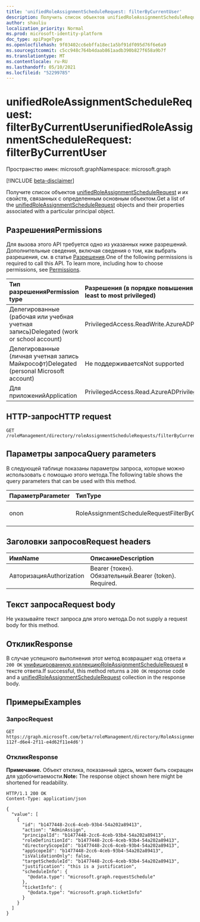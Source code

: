 ```yaml
---
title: 'unifiedRoleAssignmentScheduleRequest: filterByCurrentUser'
description: Получить список объектов unifiedRoleAssignmentScheduleRequest и их свойств, отфильтрованных определенным пользователем
author: shauliu
localization_priority: Normal
ms.prod: microsoft-identity-platform
doc_type: apiPageType
ms.openlocfilehash: 9f03402cc6ebffa18ec1a5bf91df095d76f6e6a9
ms.sourcegitcommit: c5cc948c764b4daab861aadb390b827f658a9b7f
ms.translationtype: MT
ms.contentlocale: ru-RU
ms.lasthandoff: 05/10/2021
ms.locfileid: "52299785"
---
```

# <a name="unifiedroleassignmentschedulerequest-filterbycurrentuser"></a><span data-ttu-id="62fd0-103">unifiedRoleAssignmentScheduleRequest: filterByCurrentUser</span><span class="sxs-lookup"><span data-stu-id="62fd0-103">unifiedRoleAssignmentScheduleRequest: filterByCurrentUser</span></span>
<span data-ttu-id="62fd0-104">Пространство имен: microsoft.graph</span><span class="sxs-lookup"><span data-stu-id="62fd0-104">Namespace: microsoft.graph</span></span>

[!INCLUDE [beta-disclaimer](../../includes/beta-disclaimer.md)]


<span data-ttu-id="62fd0-105">Получите список объектов [unifiedRoleAssignmentScheduleRequest](../resources/unifiedroleassignmentschedulerequest.md) и их свойств, связанных с определенным основным объектом.</span><span class="sxs-lookup"><span data-stu-id="62fd0-105">Get a list of the [unifiedRoleAssignmentScheduleRequest](../resources/unifiedroleassignmentschedulerequest.md) objects and their properties associated with a particular principal object.</span></span>

## <a name="permissions"></a><span data-ttu-id="62fd0-106">Разрешения</span><span class="sxs-lookup"><span data-stu-id="62fd0-106">Permissions</span></span>
<span data-ttu-id="62fd0-p101">Для вызова этого API требуется одно из указанных ниже разрешений. Дополнительные сведения, включая сведения о том, как выбрать разрешения, см. в статье [Разрешения](/graph/permissions-reference).</span><span class="sxs-lookup"><span data-stu-id="62fd0-p101">One of the following permissions is required to call this API. To learn more, including how to choose permissions, see [Permissions](/graph/permissions-reference).</span></span>

|<span data-ttu-id="62fd0-109">Тип разрешения</span><span class="sxs-lookup"><span data-stu-id="62fd0-109">Permission type</span></span>|<span data-ttu-id="62fd0-110">Разрешения (в порядке повышения привилегий)</span><span class="sxs-lookup"><span data-stu-id="62fd0-110">Permissions (from least to most privileged)</span></span>|
|:---|:---|
|<span data-ttu-id="62fd0-111">Делегированные (рабочая или учебная учетная запись)</span><span class="sxs-lookup"><span data-stu-id="62fd0-111">Delegated (work or school account)</span></span>|<span data-ttu-id="62fd0-112">PrivilegedAccess.ReadWrite.AzureAD</span><span class="sxs-lookup"><span data-stu-id="62fd0-112">PrivilegedAccess.ReadWrite.AzureAD</span></span>|
|<span data-ttu-id="62fd0-113">Делегированные (личная учетная запись Майкрософт)</span><span class="sxs-lookup"><span data-stu-id="62fd0-113">Delegated (personal Microsoft account)</span></span>|<span data-ttu-id="62fd0-114">Не поддерживается</span><span class="sxs-lookup"><span data-stu-id="62fd0-114">Not supported</span></span>|
|<span data-ttu-id="62fd0-115">Для приложений</span><span class="sxs-lookup"><span data-stu-id="62fd0-115">Application</span></span>|<span data-ttu-id="62fd0-116">PrivilegedAccess.Read.AzureAD</span><span class="sxs-lookup"><span data-stu-id="62fd0-116">PrivilegedAccess.Read.AzureAD</span></span>|

## <a name="http-request"></a><span data-ttu-id="62fd0-117">HTTP-запрос</span><span class="sxs-lookup"><span data-stu-id="62fd0-117">HTTP request</span></span>

<!-- {
  "blockType": "ignored"
}
-->
``` http
GET /roleManagement/directory/roleAssignmentScheduleRequests/filterByCurrentUser
```

## <a name="query-parameters"></a><span data-ttu-id="62fd0-118">Параметры запроса</span><span class="sxs-lookup"><span data-stu-id="62fd0-118">Query parameters</span></span>
<span data-ttu-id="62fd0-119">В следующей таблице показаны параметры запроса, которые можно использовать с помощью этого метода.</span><span class="sxs-lookup"><span data-stu-id="62fd0-119">The following table shows the query parameters that can be used with this method.</span></span>

|<span data-ttu-id="62fd0-120">Параметр</span><span class="sxs-lookup"><span data-stu-id="62fd0-120">Parameter</span></span>|<span data-ttu-id="62fd0-121">Тип</span><span class="sxs-lookup"><span data-stu-id="62fd0-121">Type</span></span>|<span data-ttu-id="62fd0-122">Описание</span><span class="sxs-lookup"><span data-stu-id="62fd0-122">Description</span></span>|
|:---|:---|:---|
|<span data-ttu-id="62fd0-123">on</span><span class="sxs-lookup"><span data-stu-id="62fd0-123">on</span></span>|<span data-ttu-id="62fd0-124">RoleAssignmentScheduleRequestFilterByCurrentUserOptions</span><span class="sxs-lookup"><span data-stu-id="62fd0-124">RoleAssignmentScheduleRequestFilterByCurrentUserOptions</span></span>|<span data-ttu-id="62fd0-125">Id основного объекта.</span><span class="sxs-lookup"><span data-stu-id="62fd0-125">Id of the principal object.</span></span>|


## <a name="request-headers"></a><span data-ttu-id="62fd0-126">Заголовки запросов</span><span class="sxs-lookup"><span data-stu-id="62fd0-126">Request headers</span></span>
|<span data-ttu-id="62fd0-127">Имя</span><span class="sxs-lookup"><span data-stu-id="62fd0-127">Name</span></span>|<span data-ttu-id="62fd0-128">Описание</span><span class="sxs-lookup"><span data-stu-id="62fd0-128">Description</span></span>|
|:---|:---|
|<span data-ttu-id="62fd0-129">Авторизация</span><span class="sxs-lookup"><span data-stu-id="62fd0-129">Authorization</span></span>|<span data-ttu-id="62fd0-p102">Bearer {токен}. Обязательный.</span><span class="sxs-lookup"><span data-stu-id="62fd0-p102">Bearer {token}. Required.</span></span>|

## <a name="request-body"></a><span data-ttu-id="62fd0-132">Текст запроса</span><span class="sxs-lookup"><span data-stu-id="62fd0-132">Request body</span></span>
<span data-ttu-id="62fd0-133">Не указывайте текст запроса для этого метода.</span><span class="sxs-lookup"><span data-stu-id="62fd0-133">Do not supply a request body for this method.</span></span>

## <a name="response"></a><span data-ttu-id="62fd0-134">Отклик</span><span class="sxs-lookup"><span data-stu-id="62fd0-134">Response</span></span>

<span data-ttu-id="62fd0-135">В случае успешного выполнения этот метод возвращает код ответа и `200 OK` [унифицированную коллекциюRoleAssignmentScheduleRequest](../resources/unifiedRoleAssignmentScheduleRequest.md) в тексте ответа.</span><span class="sxs-lookup"><span data-stu-id="62fd0-135">If successful, this method returns a `200 OK` response code and a [unifiedRoleAssignmentScheduleRequest](../resources/unifiedRoleAssignmentScheduleRequest.md) collection in the response body.</span></span>

## <a name="examples"></a><span data-ttu-id="62fd0-136">Примеры</span><span class="sxs-lookup"><span data-stu-id="62fd0-136">Examples</span></span>

### <a name="request"></a><span data-ttu-id="62fd0-137">Запрос</span><span class="sxs-lookup"><span data-stu-id="62fd0-137">Request</span></span>
<!-- {
  "blockType": "request",
  "name": "unifiedroleassignmentschedulerequest_filterbycurrentuser"
}
-->
``` http
GET https://graph.microsoft.com/beta/roleManagement/directory/RoleAssignmentScheduleRequests/filterByCurrentUser(on='d6e4112f-112f-d6e4-2f11-e4d62f11e4d6')
```


### <a name="response"></a><span data-ttu-id="62fd0-138">Отклик</span><span class="sxs-lookup"><span data-stu-id="62fd0-138">Response</span></span>
<span data-ttu-id="62fd0-139">**Примечание.** Объект отклика, показанный здесь, может быть сокращен для удобочитаемости.</span><span class="sxs-lookup"><span data-stu-id="62fd0-139">**Note:** The response object shown here might be shortened for readability.</span></span>
<!-- {
  "blockType": "response",
  "truncated": true,
  "@odata.type": "Collection(microsoft.graph.unifiedRoleAssignmentScheduleRequest)"
}
-->
``` http
HTTP/1.1 200 OK
Content-Type: application/json

{
  "value": [
    {
      "id": "b1477448-2cc6-4ceb-93b4-54a202a89413",
      "action": "AdminAssign",
      "principalId": "b1477448-2cc6-4ceb-93b4-54a202a89413",
      "roleDefinitionId": "b1477448-2cc6-4ceb-93b4-54a202a89413",
      "directoryScopeId": "b1477448-2cc6-4ceb-93b4-54a202a89413",
      "appScopeId": "b1477448-2cc6-4ceb-93b4-54a202a89413",
      "isValidationOnly": false,
      "targetScheduleId": "b1477448-2cc6-4ceb-93b4-54a202a89413",
      "justification": "this is a justification",
      "scheduleInfo": {
        "@odata.type": "microsoft.graph.requestSchedule"
      },
      "ticketInfo": {
        "@odata.type": "microsoft.graph.ticketInfo"
      }
    }
  ]
}
```

